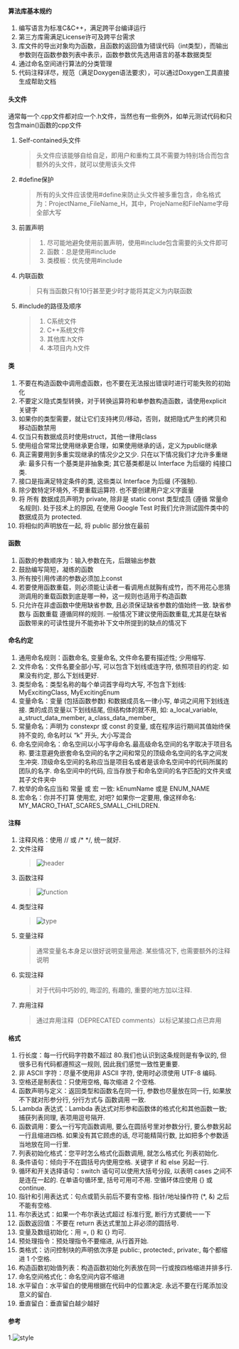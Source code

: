 #### 算法库基本规约
1. 编写语言为标准C&C++，满足跨平台编译运行
2. 第三方库需满足License许可及跨平台需求
3. 库文件的导出对象均为函数，且函数的返回值为错误代码（int类型），而输出参数则在函数参数列表中表示，函数参数优先选用语言的基本数据类型
4. 通过命名空间进行算法的分类管理
5. 代码注释详尽，规范（满足Doxygen语法要求），可以通过Doxygen工具直接生成帮助文档

#### 头文件
通常每一个.cpp文件都对应一个.h文件，当然也有一些例外，如单元测试代码和只包含main()函数的cpp文件
1. Self-contained头文件
   > 头文件应该能够自给自足，即用户和重构工具不需要为特别场合而包含额外的头文件，就可以使用该头文件
2. #define保护
   > 所有的头文件应该使用#define来防止头文件被多重包含，命名格式为：ProjectName_FileName_H，其中，ProjeName和FileName字母全部大写
3. 前置声明
   > 1. 尽可能地避免使用前置声明，使用#include包含需要的头文件即可
   > 2. 函数：总是使用#include
   > 3. 类模板：优先使用#include
4. 内联函数
   > 只有当函数只有10行甚至更少时才能将其定义为内联函数
5. #include的路径及顺序
   > 1. C系统文件
   > 2. C++系统文件
   > 3. 其他库.h文件
   > 4. 本项目内.h文件

#### 类
1. 不要在构造函数中调用虚函数，也不要在无法报出错误时进行可能失败的初始化
2. 不要定义隐式类型转换，对于转换运算符和单参数构造函数，请使用explicit关键字
3. 如果你的类型需要，就让它们支持拷贝/移动，否则，就把隐式产生的拷贝和移动函数禁用
4. 仅当只有数据成员时使用struct，其他一律用class
5. 使用组合常常比使用继承更合理，如果使用继承的话，定义为public继承
6. 真正需要用到多重实现继承的情况少之又少. 只在以下情况我们才允许多重继承: 最多只有一个基类是非抽象类; 其它基类都是以 Interface 为后缀的 纯接口类.
7. 接口是指满足特定条件的类, 这些类以 Interface 为后缀 (不强制).
8. 除少数特定环境外, 不要重载运算符. 也不要创建用户定义字面量
9. 将 所有 数据成员声明为 private, 除非是 static const 类型成员 (遵循 常量命名规则). 处于技术上的原因, 在使用 Google Test 时我们允许测试固件类中的数据成员为 protected.
10. 将相似的声明放在一起, 将 public 部分放在最前

#### 函数
1. 函数的参数顺序为：输入参数在先，后跟输出参数
2. 鼓励编写简短，凝练的函数
3. 所有按引用传递的参数必须加上const
4. 若要使用函数重载，则必须能让读者一看调用点就胸有成竹，而不用花心思猜测调用的重载函数到底是哪一种，这一规则也适用于构造函数
5. 只允许在非虚函数中使用缺省参数, 且必须保证缺省参数的值始终一致. 缺省参数与 函数重载 遵循同样的规则. 一般情况下建议使用函数重载,尤其是在缺省函数带来的可读性提升不能弥补下文中所提到的缺点的情况下

#### 命名约定
1. 通用命名规则：函数命名, 变量命名, 文件命名要有描述性; 少用缩写.
2. 文件命名：文件名要全部小写, 可以包含下划线或连字符, 依照项目的约定. 如果没有约定, 那么下划线更好.
3. 类型命名：类型名称的每个单词首字母均大写, 不包含下划线: MyExcitingClass, MyExcitingEnum
4. 变量命名：变量 (包括函数参数) 和数据成员名一律小写, 单词之间用下划线连接. 类的成员变量以下划线结尾, 但结构体的就不用, 如: a_local_variable, a_struct_data_member, a_class_data_member_
5. 常量命名：声明为 constexpr 或 const 的变量, 或在程序运行期间其值始终保持不变的, 命名时以 “k” 开头, 大小写混合
6. 命名空间命名：命名空间以小写字母命名.最高级命名空间的名字取决于项目名称. 要注意避免嵌套命名空间的名字之间和常见的顶级命名空间的名字之间发生冲突.
顶级命名空间的名称应当是项目名或者是该命名空间中的代码所属的团队的名字. 命名空间中的代码, 应当存放于和命名空间的名字匹配的文件夹或其子文件夹中
6. 枚举的命名应当和 常量 或 宏 一致: kEnumName 或是 ENUM_NAME
7. 宏命名：你并不打算 使用宏, 对吧? 如果你一定要用, 像这样命名: MY_MACRO_THAT_SCARES_SMALL_CHILDREN.


#### 注释
1. 注释风格：使用 // 或 /* */, 统一就好.
2. 文件注释
   > ![header](https://github.com/peoffice/algorithm/blob/master/header.png)
3. 函数注释
   > ![function](https://github.com/peoffice/algorithm/blob/master/function.png)
4. 类型注释
   > ![type](https://github.com/peoffice/algorithm/blob/master/type.png)
5. 变量注释
   > 通常变量名本身足以很好说明变量用途. 某些情况下, 也需要额外的注释说明
6. 实现注释
   > 对于代码中巧妙的, 晦涩的, 有趣的, 重要的地方加以注释.
7. 弃用注释
   > 通过弃用注释（DEPRECATED comments）以标记某接口点已弃用
   
#### 格式
1. 行长度：每一行代码字符数不超过 80.我们也认识到这条规则是有争议的, 但很多已有代码都遵照这一规则, 因此我们感觉一致性更重要.
2. 非 ASCII 字符：尽量不使用非 ASCII 字符, 使用时必须使用 UTF-8 编码.
3. 空格还是制表位：只使用空格, 每次缩进 2 个空格.
4. 函数声明与定义：返回类型和函数名在同一行, 参数也尽量放在同一行, 如果放不下就对形参分行, 分行方式与 函数调用 一致.
5. Lambda 表达式：Lambda 表达式对形参和函数体的格式化和其他函数一致; 捕获列表同理, 表项用逗号隔开.
6. 函数调用：要么一行写完函数调用, 要么在圆括号里对参数分行, 要么参数另起一行且缩进四格. 如果没有其它顾虑的话, 尽可能精简行数, 比如把多个参数适当地放在同一行里.
7. 列表初始化格式：您平时怎么格式化函数调用, 就怎么格式化 列表初始化.
8. 条件语句：倾向于不在圆括号内使用空格. 关键字 if 和 else 另起一行.
9. 循环和开关选择语句：switch 语句可以使用大括号分段, 以表明 cases 之间不是连在一起的. 在单语句循环里, 括号可用可不用. 空循环体应使用 {} 或 continue.
10. 指针和引用表达式：句点或箭头前后不要有空格. 指针/地址操作符 (*, &) 之后不能有空格.
11. 布尔表达式：如果一个布尔表达式超过 标准行宽, 断行方式要统一一下
12. 函数返回值：不要在 return 表达式里加上非必须的圆括号.
13. 变量及数组初始化：用 =, () 和 {} 均可.
14. 预处理指令：预处理指令不要缩进, 从行首开始.
15. 类格式：访问控制块的声明依次序是 public:, protected:, private:, 每个都缩进 1 个空格.
16. 构造函数初始值列表：构造函数初始化列表放在同一行或按四格缩进并排多行.
17. 命名空间格式化：命名空间内容不缩进
18. 水平留白：水平留白的使用根据在代码中的位置决定. 永远不要在行尾添加没意义的留白.
19. 垂直留白：垂直留白越少越好

#### 参考
1.![style](https://github.com/peoffice/algorithm/blob/master/style.png)
